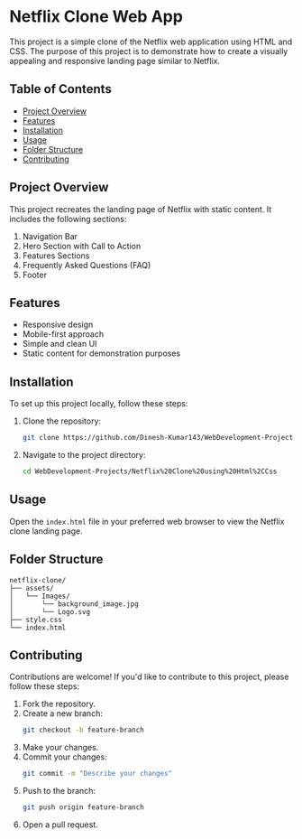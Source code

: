 # Netflix Clone Web App

This project is a simple clone of the Netflix web application using HTML and CSS. The purpose of this project is to demonstrate how to create a visually appealing and responsive landing page similar to Netflix.

## Table of Contents

- [Project Overview](#project-overview)
- [Features](#features)
- [Installation](#installation)
- [Usage](#usage)
- [Folder Structure](#folder-structure)
- [Contributing](#contributing)


## Project Overview

This project recreates the landing page of Netflix with static content. It includes the following sections:

1. Navigation Bar
2. Hero Section with Call to Action
3. Features Sections
4. Frequently Asked Questions (FAQ)
5. Footer

## Features

- Responsive design
- Mobile-first approach
- Simple and clean UI
- Static content for demonstration purposes

## Installation

To set up this project locally, follow these steps:

1. Clone the repository:
   ```bash
   git clone https://github.com/Dinesh-Kumar143/WebDevelopment-Projects/tree/main/Netflix%20Clone%20using%20Html%2CCss
   ```
2. Navigate to the project directory:
   ```bash
   cd WebDevelopment-Projects/Netflix%20Clone%20using%20Html%2CCss
   ```

## Usage

Open the `index.html` file in your preferred web browser to view the Netflix clone landing page.

## Folder Structure

```plaintext
netflix-clone/
├── assets/
│   └── Images/
│       └── background_image.jpg
│       └── Logo.svg
├── style.css
└── index.html
```

## Contributing

Contributions are welcome! If you'd like to contribute to this project, please follow these steps:

1. Fork the repository.
2. Create a new branch:
   ```bash
   git checkout -b feature-branch
   ```
3. Make your changes.
4. Commit your changes:
   ```bash
   git commit -m "Describe your changes"
   ```
5. Push to the branch:
   ```bash
   git push origin feature-branch
   ```
6. Open a pull request.

